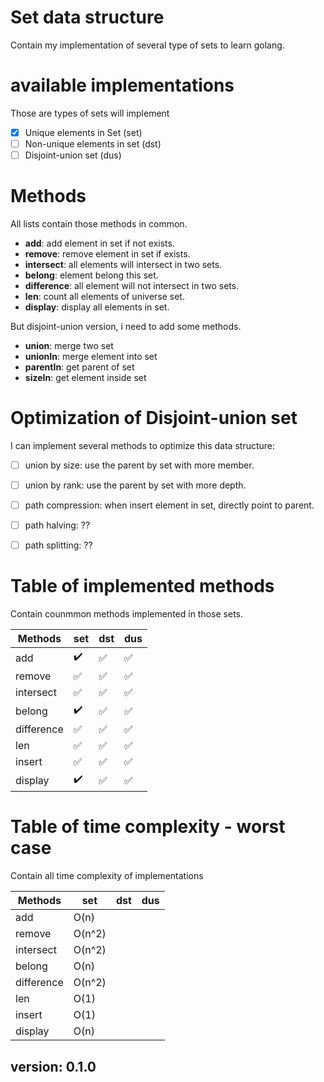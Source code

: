 # Set data structure
Contain my implementation of several type of sets to learn golang.

# available implementations 
Those are types of sets will implement
- [X] Unique elements in Set (set)
- [ ] Non-unique elements in set (dst)
- [ ] Disjoint-union set (dus)

# Methods
All lists contain those methods in common.

- **add**: add element in set if not exists.
- **remove**: remove element in set if exists.
- **intersect**: all elements will intersect in two sets.
- **belong**: element belong this set.
- **difference**: all element will not intersect in two sets.
- **len**: count all elements of universe set.
- **display**: display all elements in set.

But disjoint-union version, i need to add some methods.

- **union**: merge two set
- **unionIn**: merge element into set
- **parentIn**: get parent of set
- **sizeIn**: get element inside set

# Optimization of Disjoint-union set
I can implement several methods to optimize this data structure:

- [ ] union by size: use the parent by set with more member.
- [ ] union by rank: use the parent by set with more depth.
- [ ] path compression: when insert element in set, directly point to parent.
- [ ] path halving: ??
- [ ] path splitting: ?? 


# Table of implemented methods
Contain counmmon methods implemented in those sets.

| Methods | set | dst | dus |
| ---- | ---- | ---- | ---- |
| add | :heavy_check_mark: | :white_check_mark: | :white_check_mark: |
| remove | :white_check_mark: | :white_check_mark: | :white_check_mark: |
| intersect | :white_check_mark: | :white_check_mark: | :white_check_mark: |
| belong | :heavy_check_mark: | :white_check_mark: | :white_check_mark: |
| difference | :white_check_mark: | :white_check_mark: | :white_check_mark: |
| len| :white_check_mark: | :white_check_mark: | :white_check_mark: |
| insert | :white_check_mark: | :white_check_mark: | :white_check_mark: |
| display | :heavy_check_mark: | :white_check_mark: | :white_check_mark: |

# Table of time complexity - worst case
Contain all time complexity of implementations

| Methods | set | dst | dus |
| ---- | ---- | ---- | ---- |
| add        | O(n)  |  |  |
| remove     | O(n^2) |  |  |
| intersect  | O(n^2) |  |  |
| belong     | O(n) |  |  |
| difference | O(n^2) |  |  |
| len        | O(1) |  |  |
| insert     | O(1) |  |  |
| display    | O(n) |  |  |

## version: 0.1.0

